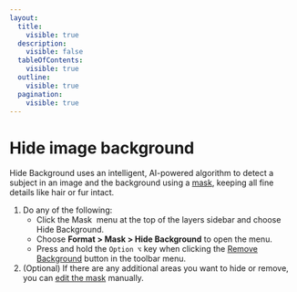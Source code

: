 ```yaml
---
layout:
  title:
    visible: true
  description:
    visible: false
  tableOfContents:
    visible: true
  outline:
    visible: true
  pagination:
    visible: true
---
```


# Hide image background

Hide Background uses an intelligent, AI-powered algorithm to detect a subject in an image and the background using a [mask](../mask-layers/), keeping all fine details like hair or fur intact.

1. Do any of the following:
   * Click the Mask <img src="https://help.pixelmator.com/pixelmator-pro/3.5/assets/English/1649061178000.png" alt="" data-size="line"> menu at the top of the layers sidebar and choose Hide Background.
   * Choose **Format > Mask > Hide Background** to open the menu.
   * Press and hold the `Option ⌥` key when clicking the [Remove Background](../remove-image-background.md) button in the toolbar menu.
2. (Optional) If there are any additional areas you want to hide or remove, you can [edit the mask](../mask-layers/working-with-bitmap-masks.md) manually.
